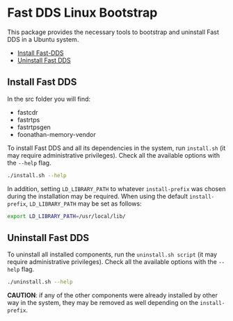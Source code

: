 # Fast DDS Linux Bootstrap

This package provides the necessary tools to bootstrap and uninstall Fast DDS in a Ubuntu system.

* [Install Fast-DDS](#install-fast-dds)
* [Uninstall Fast DDS](#uninstall-fast-dds)

## Install Fast DDS

In the src folder you will find:

- fastcdr
- fastrtps
- fastrtpsgen
- foonathan-memory-vendor

To install Fast DDS and all its dependencies in the system, run `install.sh` (it may require administrative privileges).
Check all the available options with the `--help` flag.

```bash
./install.sh --help
```

In addition, setting `LD_LIBRARY_PATH` to whatever `install-prefix` was chosen during the installation may be required.
When using the default `install-prefix`, `LD_LIBRARY_PATH` may be set as follows:

```bash
export LD_LIBRARY_PATH=/usr/local/lib/
```

## Uninstall Fast DDS

To uninstall all installed components, run the `uninstall.sh script` (it may require administrative privileges).
Check all the available options with the `--help` flag.

```bash
./uninstall.sh --help
```

**CAUTION**: if any of the other components were already installed by other way in the system, they may be removed as well depending on the `install-prefix`.
